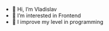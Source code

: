 - 👋 Hi, I’m Vladislav
- 👀 I’m interested in Frontend
- 🌱 I improve my level in programming
<!---
RVladislavv/RVladislavv is a ✨ special ✨ repository because its `README.md` (this file) appears on your GitHub profile.
You can click the Preview link to take a look at your changes.
--->
